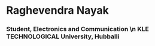 # Raghevendra Nayak

### Student, Electronics and Communication \n KLE TECHNOLOGICAL University, Hubballi

